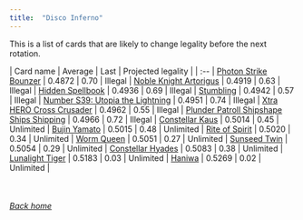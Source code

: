 ```yaml
---
title:  "Disco Inferno"
---
```


This is a list of cards that are likely to change legality before the next rotation.

| Card name | Average | Last | Projected legality |
| :-- |
[Photon Strike Bounzer](https://db.ygoprodeck.com/card/?search=Photon%20Strike%20Bounzer) | 0.4872 | 0.70 | Illegal |
[Noble Knight Artorigus](https://db.ygoprodeck.com/card/?search=Noble%20Knight%20Artorigus) | 0.4919 | 0.63 | Illegal |
[Hidden Spellbook](https://db.ygoprodeck.com/card/?search=Hidden%20Spellbook) | 0.4936 | 0.69 | Illegal |
[Stumbling](https://db.ygoprodeck.com/card/?search=Stumbling) | 0.4942 | 0.57 | Illegal |
[Number S39: Utopia the Lightning](https://db.ygoprodeck.com/card/?search=Number%20S39:%20Utopia%20the%20Lightning) | 0.4951 | 0.74 | Illegal |
[Xtra HERO Cross Crusader](https://db.ygoprodeck.com/card/?search=Xtra%20HERO%20Cross%20Crusader) | 0.4962 | 0.55 | Illegal |
[Plunder Patroll Shipshape Ships Shipping](https://db.ygoprodeck.com/card/?search=Plunder%20Patroll%20Shipshape%20Ships%20Shipping) | 0.4966 | 0.72 | Illegal |
[Constellar Kaus](https://db.ygoprodeck.com/card/?search=Constellar%20Kaus) | 0.5014 | 0.45 | Unlimited |
[Bujin Yamato](https://db.ygoprodeck.com/card/?search=Bujin%20Yamato) | 0.5015 | 0.48 | Unlimited |
[Rite of Spirit](https://db.ygoprodeck.com/card/?search=Rite%20of%20Spirit) | 0.5020 | 0.34 | Unlimited |
[Worm Queen](https://db.ygoprodeck.com/card/?search=Worm%20Queen) | 0.5051 | 0.27 | Unlimited |
[Sunseed Twin](https://db.ygoprodeck.com/card/?search=Sunseed%20Twin) | 0.5054 | 0.29 | Unlimited |
[Constellar Hyades](https://db.ygoprodeck.com/card/?search=Constellar%20Hyades) | 0.5083 | 0.38 | Unlimited |
[Lunalight Tiger](https://db.ygoprodeck.com/card/?search=Lunalight%20Tiger) | 0.5183 | 0.03 | Unlimited |
[Haniwa](https://db.ygoprodeck.com/card/?search=Haniwa) | 0.5269 | 0.02 | Unlimited |

<br>

###### [Back home](index)
